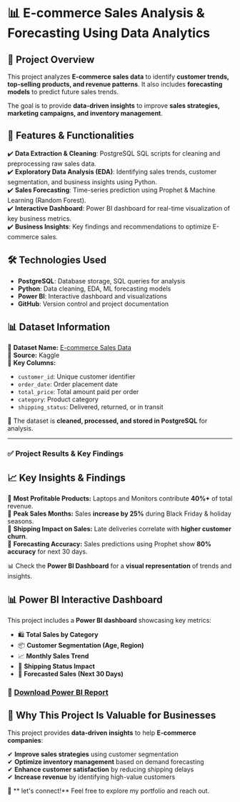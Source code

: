 
# 📊 E-commerce Sales Analysis & Forecasting Using Data Analytics

## 📌 Project Overview

This project analyzes **E-commerce sales data** to identify **customer trends, top-selling products, and revenue patterns**. It also includes **forecasting models** to predict future sales trends. 

The goal is to provide **data-driven insights** to improve **sales strategies, marketing campaigns, and inventory management**.

## 📌 Features & Functionalities
✔️ **Data Extraction & Cleaning**: PostgreSQL SQL scripts for cleaning and preprocessing raw sales data.  
✔️ **Exploratory Data Analysis (EDA)**: Identifying sales trends, customer segmentation, and business insights using Python.  
✔️ **Sales Forecasting**: Time-series prediction using Prophet & Machine Learning (Random Forest).  
✔️ **Interactive Dashboard**: Power BI dashboard for real-time visualization of key business metrics.  
✔️ **Business Insights**: Key findings and recommendations to optimize E-commerce sales.  

## 🛠 Technologies Used
- **PostgreSQL**: Database storage, SQL queries for analysis  
- **Python**: Data cleaning, EDA, ML forecasting models  
- **Power BI**: Interactive dashboard and visualizations  
- **GitHub**: Version control and project documentation  

## 📊 Dataset Information
📌 **Dataset Name:** [E-commerce Sales Data](https://www.kaggle.com/datasets/refiaozturk/e-commerce-sales)  
📌 **Source:** Kaggle  
📌 **Key Columns:**  
- `customer_id`: Unique customer identifier  
- `order_date`: Order placement date  
- `total_price`: Total amount paid per order  
- `category`: Product category  
- `shipping_status`: Delivered, returned, or in transit  

📝 The dataset is **cleaned, processed, and stored in PostgreSQL** for analysis.


---

### **✅  Project Results & Key Findings**

## 📈 Key Insights & Findings
📌 **Most Profitable Products:** Laptops and Monitors contribute **40%+** of total revenue.  
📌 **Peak Sales Months:** Sales **increase by 25%** during Black Friday & holiday seasons.  
📌 **Shipping Impact on Sales:** Late deliveries correlate with **higher customer churn**.  
📌 **Forecasting Accuracy:** Sales predictions using Prophet show **80% accuracy** for next 30 days.  

📊 Check the **Power BI Dashboard** for a **visual representation** of trends and insights.

## 📊 Power BI Interactive Dashboard
This project includes a **Power BI dashboard** showcasing key metrics:

- 🛍 **Total Sales by Category**
- 📦 **Customer Segmentation (Age, Region)**
- 📈 **Monthly Sales Trend**
- 🚚 **Shipping Status Impact**
- 🔮 **Forecasted Sales (Next 30 Days)**

### **📎 [Download Power BI Report](./PowerBI_Dashboards/E-commerce_Sales_Dashboard.pbix)**

## 🎯 Why This Project Is Valuable for Businesses
This project provides **data-driven insights** to help **E-commerce companies**:

✔ **Improve sales strategies** using customer segmentation  
✔ **Optimize inventory management** based on demand forecasting  
✔ **Enhance customer satisfaction** by reducing shipping delays  
✔ **Increase revenue** by identifying high-value customers  

🚀 ** let's connect!** Feel free to explore my portfolio and reach out.



